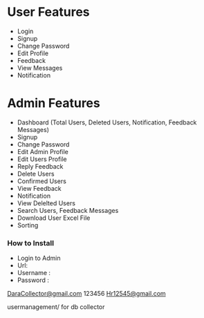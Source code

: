 
# User Features

* Login
* Signup
* Change Password
* Edit Profile
* Feedback
* View Messages
* Notification

# Admin Features

* Dashboard (Total Users, Deleted Users, Notification, Feedback Messages)
* Signup
* Change Password
* Edit Admin Profile
* Edit Users Profile
* Reply Feedback
* Delete Users
* Confirmed Users
* View Feedback
* Notification
* View Delelted Users
* Search Users, Feedback Messages
* Download User Excel File 
* Sorting 


### How to Install

* Login to Admin
* Url: 
* Username : 
* Password : 

DaraCollector@gmail.com
123456
Hr12545@gmail.com


usermanagement/ for db collector

